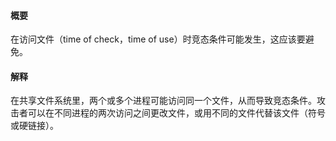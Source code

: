 #### 概要
在访问文件（time of check，time of use）时竞态条件可能发生，这应该要避免。

#### 解释
在共享文件系统里，两个或多个进程可能访问同一个文件，从而导致竞态条件。攻击者可以在不同进程的两次访问之间更改文件，或用不同的文件代替该文件（符号或硬链接）。
